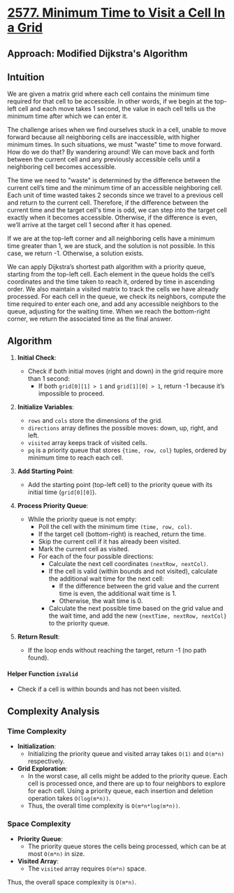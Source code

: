 # [2577. Minimum Time to Visit a Cell In a Grid](https://leetcode.com/problems/minimum-time-to-visit-a-cell-in-a-grid/description/)

## Approach: Modified Dijkstra's Algorithm

## Intuition

We are given a matrix grid where each cell contains the minimum time required for that cell to be accessible. In other
words, if we begin at the top-left cell and each move takes 1 second, the value in each cell tells us the minimum time
after which we can enter it.

The challenge arises when we find ourselves stuck in a cell, unable to move forward because all neighboring cells are
inaccessible, with higher minimum times. In such situations, we must "waste" time to move forward. How do we do that? By
wandering around! We can move back and forth between the current cell and any previously accessible cells until a
neighboring cell becomes accessible.

The time we need to "waste" is determined by the difference between the current cell’s time and the minimum time of an
accessible neighboring cell. Each unit of time wasted takes 2 seconds since we travel to a previous cell and return to
the current cell. Therefore, if the difference between the current time and the target cell's time is odd, we can step
into the target cell exactly when it becomes accessible. Otherwise, if the difference is even, we’ll arrive at the
target cell 1 second after it has opened.

If we are at the top-left corner and all neighboring cells have a minimum time greater than 1, we are stuck, and the
solution is not possible. In this case, we return -1. Otherwise, a solution exists.

We can apply Dijkstra’s shortest path algorithm with a priority queue, starting from the top-left cell. Each element in
the queue holds the cell’s coordinates and the time taken to reach it, ordered by time in ascending order. We also
maintain a visited matrix to track the cells we have already processed. For each cell in the queue, we check its
neighbors, compute the time required to enter each one, and add any accessible neighbors to the queue, adjusting for the
waiting time. When we reach the bottom-right corner, we return the associated time as the final answer.

## Algorithm

1. **Initial Check**:
    - Check if both initial moves (right and down) in the grid require more than 1 second:
        - If both `grid[0][1] > 1` and `grid[1][0] > 1`, return -1 because it’s impossible to proceed.

2. **Initialize Variables**:
    - `rows` and `cols` store the dimensions of the grid.
    - `directions` array defines the possible moves: down, up, right, and left.
    - `visited` array keeps track of visited cells.
    - `pq` is a priority queue that stores `{time, row, col}` tuples, ordered by minimum time to reach each cell.

3. **Add Starting Point**:
    - Add the starting point (top-left cell) to the priority queue with its initial time (`grid[0][0]`).

4. **Process Priority Queue**:
    - While the priority queue is not empty:
        - Poll the cell with the minimum time `(time, row, col)`.
        - If the target cell (bottom-right) is reached, return the time.
        - Skip the current cell if it has already been visited.
        - Mark the current cell as visited.
        - For each of the four possible directions:
            - Calculate the next cell coordinates `(nextRow, nextCol)`.
            - If the cell is valid (within bounds and not visited), calculate the additional wait time for the next
              cell:
                - If the difference between the grid value and the current time is even, the additional wait time is 1.
                - Otherwise, the wait time is 0.
            - Calculate the next possible time based on the grid value and the wait time, and add the
              new `{nextTime, nextRow, nextCol}` to the priority queue.

5. **Return Result**:
    - If the loop ends without reaching the target, return -1 (no path found).

#### Helper Function `isValid`

- Check if a cell is within bounds and has not been visited.

## Complexity Analysis

### Time Complexity

- **Initialization**:
    - Initializing the priority queue and visited array takes `O(1)` and `O(m*n)` respectively.
- **Grid Exploration**:
    - In the worst case, all cells might be added to the priority queue. Each cell is processed once, and there are up
      to four neighbors to explore for each cell. Using a priority queue, each insertion and deletion operation
      takes `O(log(m*n))`.
    - Thus, the overall time complexity is `O(m*n*log(m*n))`.

### Space Complexity

- **Priority Queue**:
    - The priority queue stores the cells being processed, which can be at most `O(m*n)` in size.
- **Visited Array**:
    - The `visited` array requires `O(m*n)` space.

Thus, the overall space complexity is `O(m*n)`.
